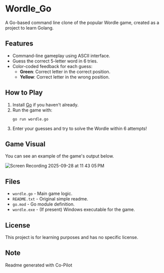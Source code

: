 # Wordle_Go

A Go-based command line clone of the popular Wordle game, created as a project to learn Golang.

## Features

- Command-line gameplay using ASCII interface.
- Guess the correct 5-letter word in 6 tries.
- Color-coded feedback for each guess:
  - **Green**: Correct letter in the correct position.
  - **Yellow**: Correct letter in the wrong position.

## How to Play

1. Install [Go](https://golang.org/dl/) if you haven't already.
2. Run the game with:
   ```
   go run wordle.go
   ```
3. Enter your guesses and try to solve the Wordle within 6 attempts!

## Game Visual

You can see an example of the game's output below.  

![Screen Recording 2025-09-28 at 11 43 05 PM](https://github.com/user-attachments/assets/628a2f44-9f29-4571-995d-97ccf5048fab)



## Files

- `wordle.go` - Main game logic.
- `README.txt` - Original simple readme.
- `go.mod` - Go module definition.
- `wordle.exe` - (If present) Windows executable for the game.

## License

This project is for learning purposes and has no specific license.


## Note
Readme generated with Co-Pilot
